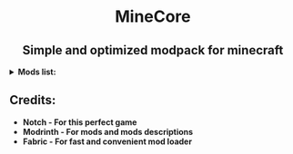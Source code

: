 <h1 align=center>MineCore</h1>
<h2 align=center>Simple and optimized modpack for minecraft</h2>
<details>
<summary><b>Mods list: </b></summary>

* **3d Skin Layers - Replaces the usually flat second layer of player skins with a 3d modeled version.**
* **AppleSkin - Food/hunger-related HUD improvements**
* **Architectury API - An intermediary api aimed to ease developing multiplatform mods**
* **AutoReconnect - This mod will automatically try to reconnect you back to a server if you got disconnected.**
* **Better Mount HUD - This client-side mod improves the ingame HUD while riding a horse, donkey or other mount.**
* **Better Ping Display - A Fabric mod for Minecraft to display each player's ping in the player list as a number.**
* **Better Recipe Book - Adds a 'few' quality of life changes to the recipe book**
* **Better Sodium Video Settings Button - This mod changes the Sodium video settings menu to the original and adds a button to get to the Sodium one.**
* **Better Statistics Screen - Improves the statistics screen and makes it more useful**
* **BetterF3 (+config) - BetterF3 is a mod that replaces Minecraft's original debug HUD with a highly customizable, more human-readable HUD.**
* **Blanket - Blanket is aiming to fix many client-side bugs, also has some QoL improvements and tweaks.**
* **Boat Item View - The Boat Item View Mod is a client-side only Minecraft Mod that allows the player to see the item held in their hand while riding in a boat.**
* **Bobby - Allows for render distances greater than the server's view-distance**
* **Borderless mining - Changes Fullscreen to use a borderless window**
* **CIT Resewn - Re-implements MCPatcher's CIT (custom item textures from optifine resource packs)**
* **CameraOverhaul - A mod that makes gameplay & movement more satisfying through the use of various camera tilting**
* **Chat Heads - This clientside mod adds player heads next to chat messages, as seen on the screenshot above.**
* **Chat Patches - A Minecraft Fabric client-side mod that touches up a few aspects of Minecraft's mundane chat, with as much configurability as possible!**
* **Cherished Worlds - Cherished Worlds is a mod that adds the ability to favorite/pin/bookmark certain worlds.**
* **ClickThrough - Click through signs and item frames to chests.**
* **Cloth Config Api - Configuration Library for Minecraft Mods**
* **Clumps - Clumps XP orbs together to reduce lag**
* **CompleteConfig - Configuration Library for Fabric Mods**
* **Concurrent Chunk Management Engine - A Fabric mod designed to improve the chunk performance of Minecraft**
* **Continuity - A Fabric mod that allows for efficient connected textures**
* **Custom Entity Models - Allows for loading custom models into the game as defined by .jem and .jpm files in a resource pack**
* **DashLoader - Launches minecraft at the speed of light**
* **DeathLog - Keeps track of the many embarrassing times you died.**
* **Debugify - Fixes Minecraft bugs found on the bug tracker**
* **Detail Armor Bar - More detail about armor in Armor bar!**
* **Durability Plus - Adds simple and elegant item durability tooltips.**
* **Dynamic Crosshair (+config) - A mod that hides or changes the crosshair dependent on context.**
* **Dynamic FPS - Improve performance when Minecraft is in the background**
* **Enhanced Block Entities - Reduce FPS lag with block entities, as well as customize them with resource packs**
* **Entity Culling - Using async path-tracing to hide Block-/Entities that are not visible**
* **Entity Texture Features - Emissive, Random & Custom texture support for entities in resourcepacks just like Optifine but for Fabric**
* **Exordium - Render the GUI and screens at a lower framerate to speed up what's really important: the worldrendering.**
* **Fabric API - Lightweight and modular API providing common hooks and intercompatibility measures utilized by mods using the Fabric toolchain**
* **Fabric Language Kotlin - Enables usage of the Kotlin programming language for Fabric mods**
* **FastAnim - Speeds up entity animation calculations**
* **FastQuit - Lets you return to the Title Screen early while your world is still saving in the background**
* **Faster Random - A mod that improves performance by optimizing math**
* **FeyTweaks - Mod for optimizing signs and beacons**
* **Forge Config API Port - Forge's whole config system provided to the Fabric ecosystem. Designed for a multiloader architecture**
* **Hold That Chunk - Delays client chunk unloading**
* **Iceberg - A modding library that contains new events, helpers, and utilities to make modder's lives easier**
* **ImmediatelyFast - Speed up immediate mode rendering in Minecraft**
* **Indium - Sodium addon providing support for the Fabric Rendering API, based on Indigo**
* **Iris Shaders - A modern shaders mod for Minecraft intended to be compatible with existing OptiFine shader packs**
* **Krypton - A mod to optimize the Minecraft networking stack**
* **Ksyxis - Speed up the loading of your world**
* **LambDynamicLights - A dynamic lights mod for Fabric**
* **Language Reload - Reduces load times and adds fallbacks for languages**
* **LazyDFU - Makes the game boot faster by deferring non-essential initialization**
* **Lithium - No-compromises game logic/server optimization mod**
* **Log Cleaner - A lightweight mod that cleans old, unused log files**
* **Memory Leak Fix - A mod that fixes random memory leaks for both the client and server.**
* **MidnightControls - Adds controller support and enhanced controls overall**
* **MidnightLib - Common library with a built-in configuration system**
* **MixinTrace - Adds a list of mixins in the stack trace to crash reports**
* **Mod Menu - Adds a mod menu to view the list of mods you have installed**
* **Model Gap Fix - Fixes gaps in Block Models and Item Models.**
* **ModernFix - All-in-one mod that improves performance, reduces memory usage, and fixes many bugs. Compatible with all your favorite performance mods!**
* **More Culling - A mod that changes how multiple types of culling are handled in order to improve performance**
* **Mouse Tweaks - Enhances inventory management by adding various functions to the mouse buttons.**
* **No Chat Reports - Makes chat unreportable (where possible)**
* **No Resource Pack Warnings - Disable warnings for outdated resource/data packs**
* **Not Enough Crashes - When crashing, you can go back to the title screen and keep playing, without needing to restart, alongside other things to make crashes more pleasant.**
* **Noxesium - A client-side fabric mod with various changes and performance improvements.**
* **Plasmo Voice - A proximity voice chat mod with audio positioning and lots of features**
* **Puzzle - Adds resourcepack features and a GUI to more conveniently configure OptiFine alternatives**
* **RecipeCooldown - Prevents player from spamming excessive recipe book packets to lag out the server**
* **Remove Reloading Screen - Makes resource packs load in the background, allowing you to do other things while waiting**
* **ReplayMod - A Minecraft Mod to record, relive and share your experience**
* **Screenshot to Clipboard - Screenshots taken are copied to the clipboard**
* **Shulker Box Tooltip - View the contents of shulker boxes from your inventory**
* **Shut Up GL Error - Fixes invalid keycodes logging obnoxious and constant messages**
* **Simple Shulker Preview - A minecraft fabric mod that displays a configurable icon indicating the contents of a shulker box, as well as a capacity bar.**
* **Sodium - A modern rendering engine for Minecraft which greatly improves performance**
* **Sodium Extra - Features that shouldn't be in Sodium**
* **Staaaaaaaaaaaack (Stxck) - A mod made to merge dropped items beyond the vanilla stack limit while considering mod compatibility**
* **Starlight - Rewrites the light engine to fix lighting performance and lighting errors**
* **Status Effect Bars - Adds customizable bars to the status effects overlay to show the remaining duration of effects.**
* **Stendhal - Stendhal is a client-side Fabric mod offering new and enhanced visual utilities for books, signs, anvil and the in-game chat.**
* **ThreadTweak -  Improve and tweak Minecraft thread scheduling. Fork of Smooth Boot for ≥1.20**
* **TieFix - Fixes some annoying bugs in the Minecraft client.**
* **ToolTipFix - Fixes Tooltips from runnning off the screen**
* **TotemCounter - counts the amounts of skill issues (totem pops)**
* **Very Many Players - A Fabric mod designed to improve server performance at high playercounts**
* **ViaFabricPlus - Fabric mod to connect to EVERY Minecraft server version (Release, Beta, Alpha, Classic, Snapshots, Bedrock) with QoL fixes to the gameplay**
* **YetAnotherConfigLib - A builder-based configuration library for Minecraft**
* **Zoomify - A zoom mod with infinite customizability**
* **bad packets - Bad Packets allows packet messaging between different modding platforms**
* **e4mc - Open a LAN server to anyone, anywhere, anytime**
* **libIPN - Inventory Profiles Next GUI/Config library**
* **oωo (owo-lib) - A general utility, GUI and config library for modding on Fabric**
* **pv-addon-soundphysics - Compatability add-on for Plasmo Voice and Sound Physics Remastered mod. With this add-on Plasmo Voice will be affected by Sound Physics**       
* **ukulib - small utility library used in uku mods**

</details>

## Credits:

* **Notch - For this perfect game**
* **Modrinth - For mods and mods descriptions**
* **Fabric - For fast and convenient mod loader**
